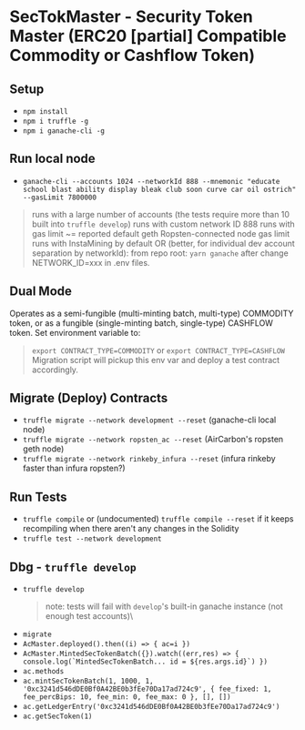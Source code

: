 # SecTokMaster - Security Token Master (ERC20 [partial] Compatible Commodity or Cashflow Token)

## Setup
- `npm install`
- `npm i truffle -g`
- `npm i ganache-cli -g`

## Run local node
- `ganache-cli --accounts 1024 --networkId 888 --mnemonic "educate school blast ability display bleak club soon curve car oil ostrich" --gasLimit 7800000`
 > runs with a large number of accounts (the tests require more than 10 built into `truffle develop`)
 > runs with custom network ID 888
 > runs with gas limit ~= reported default geth Ropsten-connected node gas limit
 > runs with InstaMining by default
 > OR (better, for individual dev account separation by networkId): from repo root: `yarn ganache` after change NETWORK_ID=xxx in .env files.

## Dual Mode
Operates as a semi-fungible (multi-minting batch, multi-type) COMMODITY token, or as a fungible (single-minting batch, single-type) CASHFLOW token.
Set environment variable to:
 > `export CONTRACT_TYPE=COMMODITY` or
 > `export CONTRACT_TYPE=CASHFLOW`
Migration script will pickup this env var and deploy a test contract accordingly.

## Migrate (Deploy) Contracts
- `truffle migrate --network development --reset` (ganache-cli local node)
- `truffle migrate --network ropsten_ac --reset` (AirCarbon's ropsten geth node)
- `truffle migrate --network rinkeby_infura --reset` (infura rinkeby faster than infura ropsten?)

## Run Tests
- `truffle compile` or (undocumented) `truffle compile --reset` if it keeps recompiling when there aren't any changes in the Solidity
- `truffle test --network development`



## Dbg - `truffle develop`
- `truffle develop`
  > note: tests will fail with `develop`'s built-in ganache instance (not enough test accounts)\
- `migrate`
- `AcMaster.deployed().then((i) => { ac=i })`
- `` AcMaster.MintedSecTokenBatch({}).watch((err,res) => { console.log(`MintedSecTokenBatch... id = ${res.args.id}`) }) ``
- `ac.methods`
- `ac.mintSecTokenBatch(1, 1000, 1, '0xc3241d546dDE0Bf0A42BE0b3fEe70Da17ad724c9', { fee_fixed: 1, fee_percBips: 10, fee_min: 0, fee_max: 0 }, [], [])`
- `ac.getLedgerEntry('0xc3241d546dDE0Bf0A42BE0b3fEe70Da17ad724c9')`
- `ac.getSecToken(1)`
